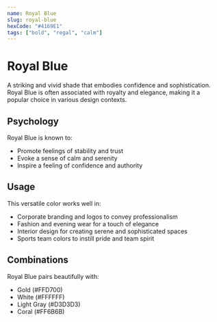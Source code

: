 ```yaml
---
name: Royal Blue  
slug: royal-blue  
hexCode: "#4169E1"  
tags: ["bold", "regal", "calm"]  
---
```


# Royal Blue

A striking and vivid shade that embodies confidence and sophistication. Royal Blue is often associated with royalty and elegance, making it a popular choice in various design contexts.

## Psychology

Royal Blue is known to:
- Promote feelings of stability and trust
- Evoke a sense of calm and serenity
- Inspire a feeling of confidence and authority

## Usage

This versatile color works well in:
- Corporate branding and logos to convey professionalism
- Fashion and evening wear for a touch of elegance
- Interior design for creating serene and sophisticated spaces
- Sports team colors to instill pride and team spirit

## Combinations

Royal Blue pairs beautifully with:
- Gold (#FFD700)
- White (#FFFFFF)
- Light Gray (#D3D3D3)
- Coral (#FF6B6B)